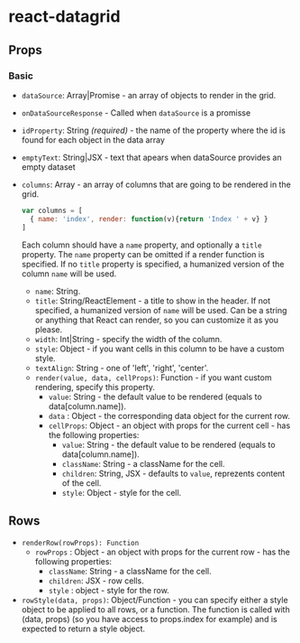 # react-datagrid

## Props

### Basic
* `dataSource`: Array|Promise - an array of objects to render in the grid. 
* `onDataSourceResponse` - Called when `dataSource` is a promisse
* `idProperty`: String *(required)* - the name of the property where the id is found for each object in the data array
* `emptyText`: String|JSX - text that apears when dataSource provides an empty dataset
* `columns`: Array - an array of columns that are going to be rendered in the grid.
    ```jsx
    var columns = [
      { name: 'index', render: function(v){return 'Index ' + v} }
    ]
    ```
    Each column should have a `name` property, and optionally a `title` property. 
    The `name` property can be omitted if a render function is specified.
    If no `title` property is specified, a humanized version of the column `name` will be used.

   * `name`: String.
   * `title`: String/ReactElement - a title to show in the header. If not specified, a humanized version of `name` will be used. Can be a string or anything that React can render, so you can customize it as you please.
   * `width`: Int|String - specify the width of the column.
   * `style`: Object - if you want cells in this column to be have a custom style.
   * `textAlign`: String - one of 'left', 'right', 'center'.
   * `render(value, data, cellProps)`: Function - if you want custom rendering, specify this property.
     * `value`: String - the default value to be rendered (equals to data[column.name]).
     * `data` : Object - the corresponding data object for the current row.
     * `cellProps`: Object - an object with props for the current cell - has the following properties:
       *  `value`: String - the default value to be rendered (equals to data[column.name]).
       *  `className`: String - a className for the cell.
       *  `children`: String, JSX - defaults to `value`, reprezents content of the cell.
       *  `style`: Object - style for the cell.

## Rows
* `renderRow(rowProps): Function`
  * `rowProps` : Object - an object with props for the current row - has the following properties:
    * `className`: String - a className for the cell.
    * `children`: JSX - row cells.
    * `style` : object - style for the row.
* `rowStyle(data, props)`: Object/Function - you can specify either a style object to be applied to all rows, or a function. The function is called with (data, props) (so you have access to props.index for example) and is expected to return a style object.



